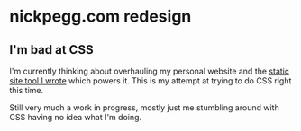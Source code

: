 # nickpegg.com redesign

## I'm bad at CSS

I'm currently thinking about overhauling my personal website and the [static site tool I wrote](https://github.com/nickpegg/posty) which powers it. This is my attempt at trying to do CSS right this time.

Still very much a work in progress, mostly just me stumbling around with CSS having no idea what I'm doing.

